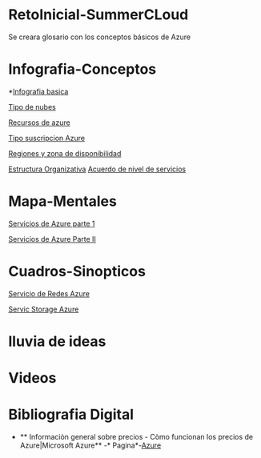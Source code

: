 # RetoInicial-SummerCLoud
Se creara glosario con los conceptos básicos de Azure
# Infografia-Conceptos
*[Infografia basica](infografia_azure_cb.pdf)

[Tipo de nubes](azure-tipo-nube-infografia.pdf)

[Recursos de azure](azure-recurso-serv-infografia.pdf)

[Tipo suscripcion Azure](azure-suscripcion-infografia.pdf)

[Regiones y zona de disponibilidad](azure-regiones-infografia.pdf)

[Estructura Organizativa](Estructura_organizativa.pdf)
[Acuerdo de nivel de servicios](acuerdo_de_nivel_de_servicio.pdf)

# Mapa-Mentales
[Servicios de Azure parte 1](serviciosmind.jpg)

[Servicios de Azure Parte II](serviciospart2v.jpg)

# Cuadros-Sinopticos 
[Servicio de Redes Azure](Redes_Virtuales_Mapa_Conceptual.jpeg)

[Servic Storage Azure](azure_Storage.jpeg)

# lluvia de ideas

# Videos

# Bibliografia Digital

* ** Informaciòn general sobre precios - Còmo funcionan los precios de Azure|Microsoft Azure** -* Pagina*-[Azure](https://azure.microsoft.com/es-mx/pricing/)